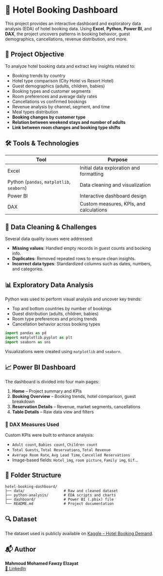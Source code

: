 # 🏨 Hotel Booking Dashboard

This project provides an interactive dashboard and exploratory data analysis (EDA) of hotel booking data. Using **Excel**, **Python**, **Power BI**, and **DAX**, the project uncovers patterns in booking behavior, guest demographics, cancellations, revenue distribution, and more.

## 🎯 Project Objective

To analyze hotel booking data and extract key insights related to:

- Booking trends by country  
- Hotel type comparison (City Hotel vs Resort Hotel)  
- Guest demographics (adults, children, babies)  
- Booking types and customer segments  
- Room preferences and average daily rates  
- Cancellations vs confirmed bookings  
- Revenue analysis by channel, segment, and time  
- Meal types distribution  
- **Booking changes by customer type**  
- **Relation between weekend stays and number of adults**  
- **Link between room changes and booking type shifts**

## 🛠️ Tools & Technologies

| Tool        | Purpose                                 |
|-------------|-----------------------------------------|
| Excel       | Initial data exploration and formatting |
| Python (`pandas`, `matplotlib`, `seaborn`) | Data cleaning and visualization |
| Power BI    | Interactive dashboard design            |
| DAX         | Custom measures, KPIs, and calculations |

## 🧪 Data Cleaning & Challenges

Several data quality issues were addressed:
- **Missing values**: Handled empty records in guest counts and booking info.
- **Duplicates**: Removed repeated rows to ensure clean insights.
- **Incorrect data types**: Standardized columns such as dates, numbers, and categories.

## 📊 Exploratory Data Analysis

Python was used to perform visual analysis and uncover key trends:
- Top and bottom countries by number of bookings
- Guest distribution (adults, children, babies)
- Room type preferences and pricing trends
- Cancellation behavior across booking types

```python
import pandas as pd
import matplotlib.pyplot as plt
import seaborn as sns
```

Visualizations were created using `matplotlib` and `seaborn`.

## 📈 Power BI Dashboard

The dashboard is divided into four main pages:

1. **Home** – Project summary and KPIs  
2. **Booking Overview** – Booking trends, hotel comparison, guest breakdown  
3. **Reservation Details** – Revenue, market segments, cancellations  
4. **Table Details** – Raw data view and filters  

### 📌 DAX Measures Used

Custom KPIs were built to enhance analysis:

- `Adult count`, `Babies count`, `Children count`
- `Total Guests`, `Total Reservations`, `Total Revenue`
- `Average Room Rate`, `Avg Lead Time`, `Cancelled Reservations`
- Image-based fields: `Hotel_img`, `room picture`, `Family img`, `Gif`...

## 📂 Folder Structure

```
hotel-booking-dashboard/
├── data/                  # Raw and cleaned dataset
├── python-analysis/       # EDA scripts and charts
├── dashboard/             # Power BI (.pbix) file
└── README.md              # Project documentation
```

## 🔍 Dataset

The dataset used is publicly available on [Kaggle – Hotel Booking Demand](https://www.kaggle.com/datasets/jessemostipak/hotel-booking-demand).

## 📬 Author

**Mahmoud Mohamed Fawzy Elzayat**  
[🔗 LinkedIn](https://www.linkedin.com/in/mahmoud-elzayat-data-analysis)
